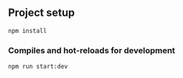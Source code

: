 ## Project setup
```
npm install
```

### Compiles and hot-reloads for development
```
npm run start:dev
```
